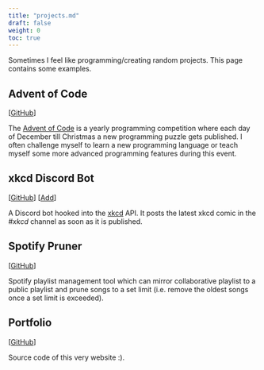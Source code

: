 ```yaml
---
title: "projects.md"
draft: false
weight: 0
toc: true
---
```


Sometimes I feel like programming/creating random projects. This page contains some examples.

## Advent of Code
[[GitHub](https://github.com/Drevanoorschot/AoC)]

The [Advent of Code](https://adventofcode.com/) is a yearly programming competition where each day of December till Christmas a new programming puzzle gets published. I often challenge myself to learn a new programming language or teach myself some more advanced programming features during this event.

## xkcd Discord Bot
[[GitHub](https://github.com/Drevanoorschot/AoC)] [[Add](https://discord.com/api/oauth2/authorize?client_id=839927624327495701&permissions=2064&scope=bot)]

A Discord bot hooked into the [xkcd](https://xkcd.com/) API. It posts the latest xkcd comic in the *#xkcd* channel as soon as it is published.

## Spotify Pruner
[[GitHub](https://github.com/Drevanoorschot/Spotify-Playlist-Pruner)]

Spotify playlist management tool which can mirror collaborative playlist to a public playlist and prune songs to a set limit (i.e. remove the oldest songs once a set limit is exceeded).

## Portfolio
[[GitHub](https://github.com/Drevanoorschot/portfolio)]

Source code of this very website :).